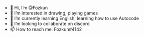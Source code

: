 - 👋 Hi, I’m @Fozkun
- 👀 I’m interested in drawing, playing games
- 🌱 I’m currently learning English, learning how to use Autocode
- 💞️ I’m looking to collaborate on discord
- 📫 How to reach me: Fozkun#4142

<!---
Fozkun/Fozkun is a ✨ special ✨ repository because its `README.md` (this file) appears on your GitHub profile.
You can click the Preview link to take a look at your changes.
--->
